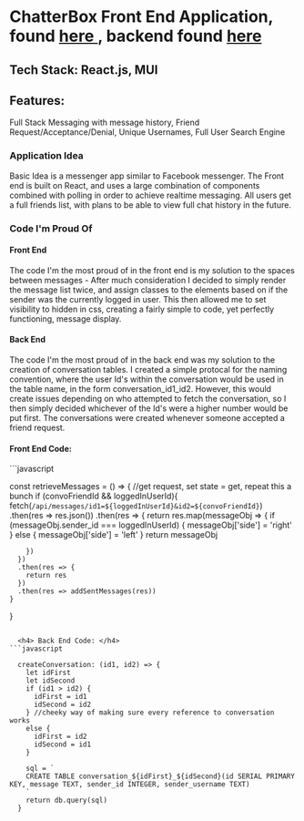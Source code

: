 <h1>ChatterBox Front End Application, found <a href='https://chatterbox-message-app.herokuapp.com/'> here </a>, backend found <a href='https://github.com/marcusloy77/ChatterBox-Backend'> here </a> </h1>

<h2>Tech Stack: React.js, MUI </h2>

<h2> Features:</h2> <p>Full Stack Messaging with message history, Friend Request/Acceptance/Denial, Unique Usernames, Full User Search Engine </p> 

<h3> Application Idea </h3>
<p> Basic Idea is a messenger app similar to Facebook messenger. The Front end is built on React, and uses a large combination of components combined with polling in order to achieve realtime messaging. All users get a full friends list, with plans to be able to view full chat history in the future. </p>

<h3> Code I'm Proud Of </h3>
<h4> Front End </h4> <p> The code I'm the most proud of in the front end is my solution to the spaces between messages - After much consideration I decided to simply render the message list twice, and assign classes to the elements based on if the sender was the currently logged in user. This then allowed me to set visibility to hidden in css, creating a fairly simple to code, yet perfectly functioning, message display. </p>

<h4> Back End </h4> <p> The code I'm the most proud of in the back end was my solution to the creation of conversation tables. I created a simple protocal for the naming convention, where the user Id's within the conversation would be used in the table name, in the form conversation_id1_id2. However, this would create issues depending on who attempted to fetch the conversation, so I then simply decided whichever of the Id's were a higher number would be put first. The conversations were created whenever someone accepted a friend request. </p>

<h4> Front End Code: </h4> 
```javascript

const retrieveMessages = () => {
    //get request, set state = get, repeat this a bunch
    if (convoFriendId && loggedInUserId){
    fetch(`/api/messages/id1=${loggedInUserId}&id2=${convoFriendId}`)
      .then(res => res.json())
      .then(res => {
        return res.map(messageObj => {
          if (messageObj.sender_id === loggedInUserId) {
            messageObj['side'] = 'right'
          }
          else {
            messageObj['side'] = 'left'
          }
          return messageObj

        })
      })
      .then(res => {
        return res
      })
      .then(res => addSentMessages(res))
    }
  }
  
```
  
  <h4> Back End Code: </h4> 
```javascript
  
  createConversation: (id1, id2) => {
    let idFirst
    let idSecond
    if (id1 > id2) {
      idFirst = id1
      idSecond = id2
    } //cheeky way of making sure every reference to conversation works
    else {
      idFirst = id2
      idSecond = id1
    }

    sql = `
    CREATE TABLE conversation_${idFirst}_${idSecond}(id SERIAL PRIMARY KEY, message TEXT, sender_id INTEGER, sender_username TEXT)
    `
    return db.query(sql)
  }
  
  ```
